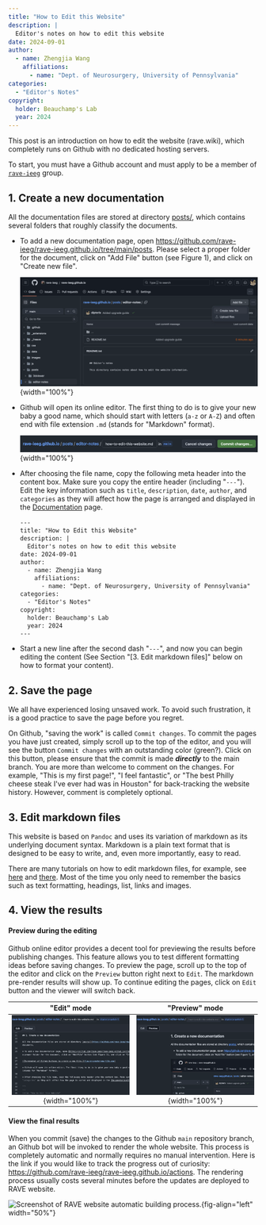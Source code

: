 ```yaml
---
title: "How to Edit this Website"
description: |
  Editor's notes on how to edit this website
date: 2024-09-01
author: 
  - name: Zhengjia Wang
    affiliations: 
      - name: "Dept. of Neurosurgery, University of Pennsylvania"
categories:
  - "Editor's Notes"
copyright: 
  holder: Beauchamp's Lab
  year: 2024
---
```


This post is an introduction on how to edit the website (rave.wiki), which completely runs on Github with no dedicated hosting servers.

To start, you must have a Github account and must apply to be a member of [`rave-ieeg`](https://github.com/rave-ieeg/) group.

## 1. Create a new documentation

All the documentation files are stored at directory [posts/](https://github.com/rave-ieeg/rave-ieeg.github.io/tree/main/posts), which contains several folders that roughly classify the documents.

-   To add a new documentation page, open <https://github.com/rave-ieeg/rave-ieeg.github.io/tree/main/posts>. Please select a proper folder for the document, click on "Add File" button (see Figure 1), and click on "Create new file".

    ![Figure 1: Screenshot of Github buttons to create a new file.](figure-create-new-file.png){width="100%"}

-   Github will open its online editor. The first thing to do is to give your new baby a good name, which should start with letters (`a-z` or `A-Z`) and often end with file extension `.md` (stands for "Markdown" format).

    ![Figure 2: Create a new file name: avoid special letters especially `/` in the file name (unless you want to create a folder). Filenames starting with `_` will be "hidden" markdown snippets that will not be rendered as a page. However, it can be included in other documents (see Section "[3. Edit markdown files]" below).](figure-name-your-file.png){width="100%"}

-   After choosing the file name, copy the following meta header into the content box. Make sure you copy the entire header (including "`---`"). Edit the key information such as `title`, `description`, `date`, `author`, and `categories` as they will affect how the page is arranged and displayed in the [Documentation](/blogs.html) page.

    ```         
    ---
    title: "How to Edit this Website"
    description: |
      Editor's notes on how to edit this website
    date: 2024-09-01
    author: 
      - name: Zhengjia Wang
        affiliations: 
          - name: "Dept. of Neurosurgery, University of Pennsylvania"
    categories:
      - "Editor's Notes"
    copyright: 
      holder: Beauchamp's Lab
      year: 2024
    ---
    ```

-   Start a new line after the second dash "`---`", and now you can begin editing the content (See Section "[3. Edit markdown files]" below on how to format your content).

## 2. Save the page

We all have experienced losing unsaved work. To avoid such frustration, it is a good practice to save the page before you regret.

On Github, "saving the work" is called `Commit changes`. To commit the pages you have just created, simply scroll up to the top of the editor, and you will see the button `Commit changes` with an outstanding color (green?). Click on this button, please ensure that the commit is made ***directly*** to the main branch. You are more than welcome to comment on the changes. For example, "This is my first page!", "I feel fantastic", or "The best Philly cheese steak I've ever had was in Houston" for back-tracking the website history. However, comment is completely optional.

## 3. Edit markdown files

This website is based on `Pandoc` and uses its variation of markdown as its underlying document syntax. Markdown is a plain text format that is designed to be easy to write, and, even more importantly, easy to read.

There are many tutorials on how to edit markdown files, for example, see [here](https://docs.github.com/github/writing-on-github/getting-started-with-writing-and-formatting-on-github/basic-writing-and-formatting-syntax) and [there](https://quarto.org/docs/authoring/markdown-basics.html). Most of the time you only need to remember the basics such as text formatting, headings, list, links and images.

## 4. View the results


#### Preview during the editing

Github online editor provides a decent tool for previewing the results before publishing changes. This feature allows you to test different formatting ideas before saving changes. To preview the page, scroll up to the top of the editor and click on the `Preview` button right next to `Edit`. The markdown pre-render results will show up. To continue editing the pages, click on `Edit` button and the viewer will switch back.

|                       "Edit" mode                        |                         "Preview" mode                          |
|:----------------------------------:|:----------------------------------:|
| ![Left: "Edit" mode](figure-edit-mode.png){width="100%"} | ![Right: "Preview" mode](figure-preview-mode.png){width="100%"} |

#### View the final results

When you commit (save) the changes to the Github `main` repository branch, an Github bot will be invoked to render the whole website. This process is completely automatic and normally requires no manual intervention. Here is the link if you would like to track the progress out of curiosity: <https://github.com/rave-ieeg/rave-ieeg.github.io/actions>. The rendering process usually costs several minutes before the updates are deployed to RAVE website.

![Screenshot of RAVE website automatic building process.](figure-github-action.png){fig-align="left" width="50%"}
